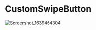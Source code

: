 # CustomSwipeButton



![Screenshot_1639464304](https://user-images.githubusercontent.com/47474665/145952955-062157e9-b797-4df1-8677-66e153f929aa.png)





